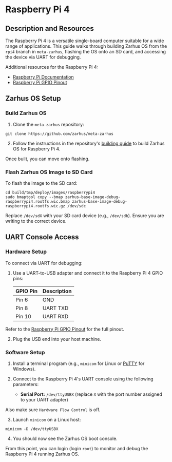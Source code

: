 # Raspberry Pi 4

## Description and Resources

The Raspberry Pi 4 is a versatile single-board computer suitable for a wide
range of applications. This guide walks through building Zarhus OS from
the `rpi4` branch in `meta-zarhus`, flashing the OS onto an SD card, and
accessing the device via UART for debugging.

Additional resources for the Raspberry Pi 4:

* [Raspberry Pi Documentation](https://www.raspberrypi.com/documentation/)
* [Raspberry Pi GPIO Pinout](https://www.raspberrypi.com/documentation/computers/images/GPIO-Pinout-Diagram-2.png?hash=df7d7847c57a1ca6d5b2617695de6d46)

## Zarhus OS Setup

### Build Zarhus OS

1. Clone the `meta-zarhus` repository:
```
git clone https://github.com/zarhus/meta-zarhus
```

2. Follow the instructions in the repository's
[building guide](../getting-started/building.md) to build Zarhus OS for
Raspberry Pi 4.

Once built, you can move onto flashing.

### Flash Zarhus OS Image to SD Card

To flash the image to the SD card:

```
cd build/tmp/deploy/images/raspberrypi4
sudo bmaptool copy --bmap zarhus-base-image-debug-raspberrypi4.rootfs.wic.bmap zarhus-base-image-debug-raspberrypi4.rootfs.wic.gz /dev/sdc
```

Replace `/dev/sdX` with your SD card device (e.g., `/dev/sdb`). Ensure you are writing to the correct device.

## UART Console Access

### Hardware Setup

To connect via UART for debugging:

1. Use a UART-to-USB adapter and connect it to the Raspberry Pi 4 GPIO pins:

   | GPIO Pin | Description  |
   |----------|--------------|
   | Pin 6    | GND          |
   | Pin 8    | UART TXD     |
   | Pin 10   | UART RXD     |

Refer to the
[Raspberry Pi GPIO Pinout](https://www.raspberrypi.com/documentation/computers/images/GPIO-Pinout-Diagram-2.png?hash=df7d7847c57a1ca6d5b2617695de6d46)
for the full pinout.

2. Plug the USB end into your host machine.

### Software Setup

1. Install a terminal program (e.g., `minicom` for Linux or
[PuTTY](https://www.putty.org/) for Windows).

2. Connect to the Raspberry Pi 4's UART console using the following parameters:
   - **Serial Port:** `/dev/ttyUSBX` (replace `X` with the port number assigned
   to your UART adapter)

Also make sure `Hardware Flow Control` is off.

3. Launch `minicom` on a Linux host:
```
minicom -D /dev/ttyUSBX
```

4. You should now see the Zarhus OS boot console.

From this point, you can login (login `root`) to monitor and debug the
Raspberry Pi 4 running Zarhus OS.
